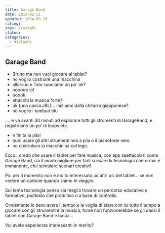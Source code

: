 ```yaml
---
title: Garage Band
date: 2019-02-21
updated: 2024-03-19
rating: 
tags: dialoghi
status: 
categories:
  - dialoghi
---
```

## Garage Band

- Bruno ma non vuoi giocare al tablet?
- no voglio costruire una macchina
- allora io e Tato suoniamo un po’ ok?
- nooooo io!
- ooook.
- attacchi la musica forte?
- ok (una cassa JBL)... iniziamo dalla chitarra giapponese?
- no voglio i tamburi blu

.... e va avanti 30 minuti ad esplorare tutti gli strumenti di GarageBand, e registriamo un po’ di loops etc.

- é finita la pila!
- puoi usare gli altri strumenti non a pila o il pianoforte vero
- no costruisco la macchinina col lego.

Ecco.. credo che usare il tablet per fare musica, con app spettacolari come Garage Band, sia il modo migliore per farli si usare la tecnologia che ormai é immanente, che stimolare scenari creativi!

Ps: per il momento non é molto interessato ad altri usi del tablet... se non vedere un cartone quando siamo in viaggio.

Sul tema tecnologia penso sia meglio trovare un percorso educativo e formativo, piuttosto che proibitivo o a base di controllo.

Ovviamente io devo avere il tempo e la voglia di stare con lui tutto il tempo a giocare con gli strumenti e la musica, forse non funzionerebbe se gli dassi il tablet con Garage Band e basta...

Voi avete esperienze interessanti in merito?
